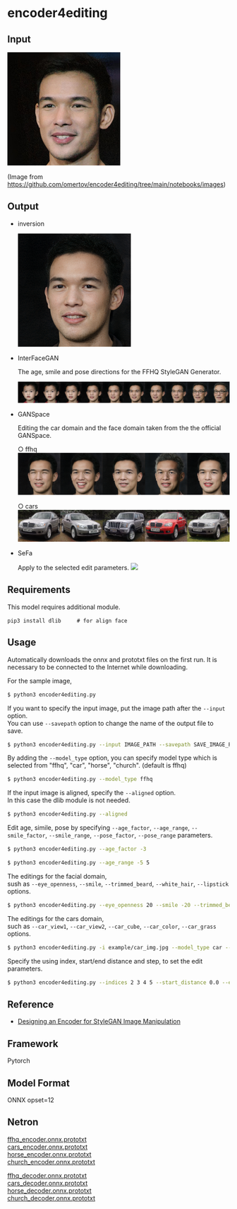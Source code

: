 # encoder4editing

## Input

<img src="demo.jpg" width="256">  

(Image from https://github.com/omertov/encoder4editing/tree/main/notebooks/images)

## Output

- inversion

  <img src="output.png" width="256">  

- InterFaceGAN

  The age, smile and pose directions for the FFHQ StyleGAN Generator.

  <img src="example/age_edit.png">  

- GANSpace

  Editing the car domain and the face domain taken from the the official GANSpace.
  
  ○ ffhq
  <img src="example/ffhq_edit.png">
  
  ○ cars
  <img src="example/car_edit.png">  

- SeFa

  Apply to the selected edit parameters.
  <img src="example/ffhq_sefa.png">

## Requirements
This model requires additional module.

```
pip3 install dlib     # for align face
```

## Usage
Automatically downloads the onnx and prototxt files on the first run.
It is necessary to be connected to the Internet while downloading.

For the sample image,
```bash
$ python3 encoder4editing.py
```

If you want to specify the input image, put the image path after the `--input` option.  
You can use `--savepath` option to change the name of the output file to save.
```bash
$ python3 encoder4editing.py --input IMAGE_PATH --savepath SAVE_IMAGE_PATH
```

By adding the `--model_type` option, you can specify model type which is selected from "ffhq", "car", "horse", "church". (default is ffhq)
```bash
$ python3 encoder4editing.py --model_type ffhq
```

If the input image is aligned, specify the `--aligned` option.  
In this case the dlib module is not needed.
```bash
$ python3 encoder4editing.py --aligned
```

Edit age, simile, pose by specifying 
`--age_factor`, `--age_range`, `--smile_factor`, `--smile_range`, `--pose_factor`, `--pose_range` parameters.

```bash
$ python3 encoder4editing.py --age_factor -3
```

```bash
$ python3 encoder4editing.py --age_range -5 5
```

The editings for the facial domain,  
sush as `--eye_openness`, `--smile`, `--trimmed_beard`, `--white_hair`, `--lipstick` options.
```bash
$ python3 encoder4editing.py --eye_openness 20 --smile -20 --trimmed_beard 20 --white_hair -24 --lipstick 20
```

The editings for the cars domain,  
such as `--car_view1`, `--car_view2`, `--car_cube`, `--car_color`, `--car_grass` options.
```bash
$ python3 encoder4editing.py -i example/car_img.jpg --model_type car --car_view1 2 --car_view2 -2 --car_cube 25 --car_color -8 --car_grass -18
```

Specify the using index, start/end distance and step, to set the edit parameters.
```bash
$ python3 encoder4editing.py --indices 2 3 4 5 --start_distance 0.0 --end_distance 15.0 --step 3
```

## Reference

- [Designing an Encoder for StyleGAN Image Manipulation](https://github.com/omertov/encoder4editing)

## Framework

Pytorch

## Model Format

ONNX opset=12

## Netron

[ffhq_encoder.onnx.prototxt](https://netron.app/?url=https://storage.googleapis.com/ailia-models/encoder4editing/ffhq_encoder.onnx.prototxt)  
[cars_encoder.onnx.prototxt](https://netron.app/?url=https://storage.googleapis.com/ailia-models/encoder4editing/carsencoder.onnx.prototxt)  
[horse_encoder.onnx.prototxt](https://netron.app/?url=https://storage.googleapis.com/ailia-models/encoder4editing/horse_encoder.onnx.prototxt)  
[church_encoder.onnx.prototxt](https://netron.app/?url=https://storage.googleapis.com/ailia-models/encoder4editing/church_encoder.onnx.prototxt)

[ffhq_decoder.onnx.prototxt](https://netron.app/?url=https://storage.googleapis.com/ailia-models/encoder4editing/ffhq_encoder.onnx.prototxt)  
[cars_decoder.onnx.prototxt](https://netron.app/?url=https://storage.googleapis.com/ailia-models/encoder4editing/cars_decoder.onnx.prototxt)  
[horse_decoder.onnx.prototxt](https://netron.app/?url=https://storage.googleapis.com/ailia-models/encoder4editing/horse_decoder.onnx.prototxt)  
[church_decoder.onnx.prototxt](https://netron.app/?url=https://storage.googleapis.com/ailia-models/encoder4editing/church_decoder.onnx.prototxt)
